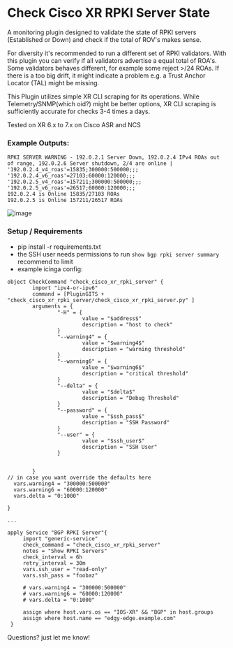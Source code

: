 # Check Cisco XR RPKI Server State
A monitoring plugin designed to validate the state of RPKI servers (Established or Down) and check if the total of ROV's makes sense. 

For diversity it's recommended to run a different set of RPKI validators. With this plugin you can verify if all validators advertise a equal total of ROA's. Some validators behaves different, for example some reject >/24 ROAs. If there is a too big drift, it might indicate a problem e.g. a Trust Anchor Locator (TAL) might be missing. 

This Plugin utilizes simple XR CLI scraping for its operations. While Telemetry/SNMP(which oid?) might be better options, XR CLI scraping is sufficiently accurate for checks 3-4 times a days.

Tested on XR 6.x to 7.x on Cisco ASR and NCS


### Example Outputs:
```
RPKI SERVER WARNING - 192.0.2.1 Server Down, 192.0.2.4 IPv4 ROAs out of range, 192.0.2.6 Server shutdown, 2/4 are online | '192.0.2.4_v4_roas'=15835;300000:500000;;; '192.0.2.4_v6_roas'=27103;60000:120000;;; '192.0.2.5_v4_roas'=157211;300000:500000;;; '192.0.2.5_v6_roas'=26517;60000:120000;;;
192.0.2.4 is Online 15835/27103 ROAs
192.0.2.5 is Online 157211/26517 ROAs
```

![image](https://github.com/Bierchermuesli/check_cisco_xr_rpki_server/assets/13567009/ddbac41d-93b0-4f54-a81e-6aeb76207f20)


### Setup / Requirements

- pip install -r requirements.txt
- the SSH user needs permissions to run `show bgp rpki server summary` recommend to limit
- example icinga config:

```
object CheckCommand "check_cisco_xr_rpki_server" {
        import "ipv4-or-ipv6"
        command = [PluginGITS + "check_cisco_xr_rpki_server/check_cisco_xr_rpki_server.py" ]
        arguments = {
                "-H" = {
                        value = "$address$"
                        description = "host to check"
                }
                "--warning4" = {
                        value = "$warning4$"
                        description = "warning threshold"
                }
                "--warning6" = {
                        value = "$warning6$"
                        description = "critical threshold"
                }
                "--delta" = {
                        value = "$delta$"
                        description = "Debug Threshold"
                }
                "--password" = {
                        value = "$ssh_pass$"
                        description = "SSH Password"
                }
                "--user" = {
                        value = "$ssh_user$"
                        description = "SSH User"
                }


        }
// in case you want override the defaults here
  vars.warning4 = "300000:500000"
  vars.warning6 = "60000:120000"
  vars.delta = "0:1000"

}

...

apply Service "BGP RPKI Server"{
     import "generic-service"
     check_command = "check_cisco_xr_rpki_server"
     notes = "Show RPKI Servers"
     check_interval = 6h
     retry_interval = 30m
     vars.ssh_user = "read-only"
     vars.ssh_pass = "foobaz"

     # vars.warning4 = "300000:500000"
     # vars.warning6 = "60000:120000"
     # vars.delta = "0:1000"

     assign where host.vars.os == "IOS-XR" && "BGP" in host.groups
     assign where host.name == "edgy-edge.example.com"
 }
```

Questions? just let me know!
